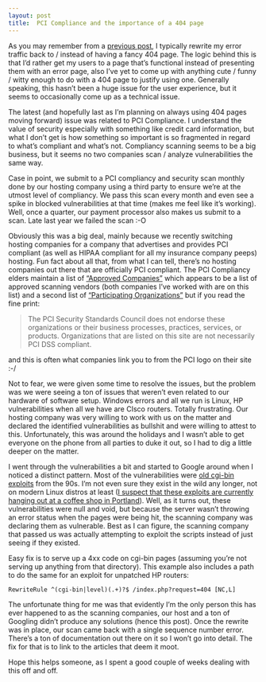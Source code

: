 ```yaml
---
layout: post
title:  PCI Compliance and the importance of a 404 page
---
```


As you may remember from a [previous post](/2010/12/19/always-include-a-favicon/), I typically rewrite my error traffic back to / instead of having a fancy 404 page. The logic behind this is that I’d rather get my users to a page that’s functional instead of presenting them with an error page, also I’ve yet to come up with anything cute / funny / witty enough to do with a 404 page to justify using one. Generally speaking, this hasn’t been a huge issue for the user experience, but it seems to occasionally come up as a technical issue.

The latest (and hopefully last as I’m planning on always using 404 pages moving forward) issue was related to PCI Compliance. I understand the value of security especially with something like credit card information, but what I don’t get is how something so important is so fragmented in regard to what’s compliant and what’s not. Compliancy scanning seems to be a big business, but it seems no two companies scan / analyze vulnerabilities the same way.

Case in point, we submit to a PCI compliancy and security scan monthly done by our hosting company using a third party to ensure we’re at the utmost level of compliancy. We pass this scan every month and even see a spike in blocked vulnerabilities at that time (makes me feel like it’s working). Well, once a quarter, our payment processor also makes us submit to a scan. Late last year we failed the scan :-O

Obviously this was a big deal, mainly because we recently switching hosting companies for a company that advertises and provides PCI compliant (as well as HIPAA compliant for all my insurance company peeps) hosting. Fun fact about all that, from what I can tell, there’s no hosting companies out there that are officially PCI compliant. The PCI Compliancy elders maintain a list of [“Approved Companies”](https://www.pcisecuritystandards.org/approved_companies_providers/index.php) which appears to be a list of approved scanning vendors (both companies I’ve worked with are on this list) and a second list of [“Participating Organizations”](https://www.pcisecuritystandards.org/get_involved/member_list.php) but if you read the fine print:

> The PCI Security Standards Council does not endorse these organizations or their business processes, practices, services, or products. Organizations that are listed on this site are not necessarily PCI DSS compliant.

and this is often what companies link you to from the PCI logo on their site :-/

Not to fear, we were given some time to resolve the issues, but the problem was we were seeing a ton of issues that weren’t even related to our hardware of software setup. Windows errors and all we run is Linux, HP vulnerabilities when all we have are CIsco routers. Totally frustrating. Our hosting company was very willing to work with us on the matter and declared the identified vulnerabilities as bullshit and were willing to attest to this. Unfortunately, this was around the holidays and I wasn’t able to get everyone on the phone from all parties to duke it out, so I had to dig a little deeper on the matter.

I went through the vulnerabilities a bit and started to Google around when I noticed a distinct pattern. Most of the vulnerabilities were [old cgi-bin exploits](http://www.hellboundhackers.org/articles/7-complete-set-of-cgi-bin-exploits-and-what-they-do.html) from the 90s. I’m not even sure they exist in the wild any longer, not on modern Linux distros at least ([I suspect that these exploits are currently hanging out at a coffee shop in Portland](http://www.youtube.com/watch?v=AVmq9dq6Nsg)). Well, as it turns out, these vulnerabilities were null and void, but because the server wasn’t throwing an error status when the pages were being hit, the scanning company was declaring them as vulnerable. Best as I can figure, the scanning company that passed us was actually attempting to exploit the scripts instead of just seeing if they existed.

Easy fix is to serve up a 4xx code on cgi-bin pages (assuming you’re not serving up anything from that directory). This example also includes a path to do the same for an exploit for unpatched HP routers:

	RewriteRule ^(cgi-bin|level)(.+)?$ /index.php?request=404 [NC,L]

The unfortunate thing for me was that evidently I’m the only person this has ever happened to as the scanning companies, our host and a ton of Googling didn’t produce any solutions (hence this post). Once the rewrite was in place, our scan came back with a single sequence number error. There’s a ton of documentation out there on it so I won’t go into detail. The fix for that is to link to the articles that deem it moot.

Hope this helps someone, as I spent a good couple of weeks dealing with this off and off.

